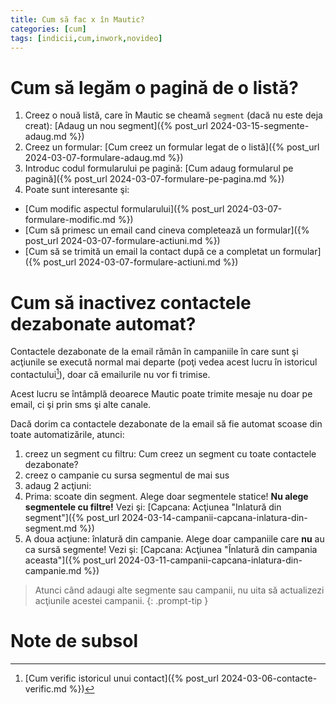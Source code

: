 ```yaml
---
title: Cum să fac x în Mautic?
categories: [cum]
tags: [indicii,cum,inwork,novideo]
---
```


# Cum să legăm o pagină de o listă?
1. Creez o nouă listă, care în Mautic se cheamă `segment` (dacă nu este deja creat): [Adaug un nou segment]({% post_url 2024-03-15-segmente-adaug.md %})
1. Creez un formular: [Cum creez un formular legat de o listă]({% post_url 2024-03-07-formulare-adaug.md %})
1. Introduc codul formularului pe pagină: [Cum adaug formularul pe pagină]({% post_url 2024-03-07-formulare-pe-pagina.md %})
1. Poate sunt interesante şi:
* [Cum modific aspectul formularului]({% post_url 2024-03-07-formulare-modific.md %})
* [Cum să primesc un email cand cineva completează un formular]({% post_url 2024-03-07-formulare-actiuni.md %})
* [Cum să se trimită un email la contact după ce a completat un formular]({% post_url 2024-03-07-formulare-actiuni.md %})

# Cum să inactivez contactele dezabonate automat?
Contactele dezabonate de la email rămân în campaniile în care sunt şi acţiunile se execută normal mai departe (poţi vedea acest lucru în istoricul contactului[^istoric]), doar că emailurile nu vor fi trimise.

Acest lucru se întâmplă deoarece Mautic poate trimite mesaje nu doar pe email, ci şi prin sms şi alte canale.

Dacă dorim ca contactele dezabonate de la email să fie automat scoase din toate automatizările, atunci:

1. creez un segment cu filtru: Cum creez un segment cu toate contactele dezabonate?
1. creez o campanie cu sursa segmentul de mai sus
1. adaug 2 acţiuni:
  1. Prima: scoate din segment. Alege doar segmentele statice! **Nu alege segmentele cu filtre!** Vezi şi: [Capcana: Acţiunea "Inlatură din segment"]({% post_url 2024-03-14-campanii-capcana-inlatura-din-segment.md %})
  1. A doua acţiune: înlatură din campanie. Alege doar campaniile care **nu** au ca sursă segmente! Vezi şi: [Capcana: Acţiunea "Înlatură din campania aceasta"]({% post_url 2024-03-11-campanii-capcana-inlatura-din-campanie.md %})

> Atunci când adaugi alte segmente sau campanii, nu uita să actualizezi acţiunile acestei campanii.
{: .prompt-tip }

# Note de subsol
[^istoric]: [Cum verific istoricul unui contact]({% post_url 2024-03-06-contacte-verific.md %})
